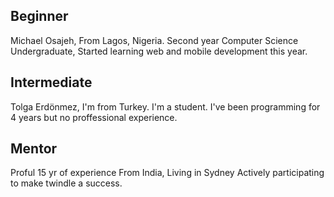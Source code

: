 ## Beginner
Michael Osajeh,
From Lagos, Nigeria.
Second year Computer Science Undergraduate,
Started learning web and mobile development this year.

## Intermediate
Tolga Erdönmez, I'm from Turkey. I'm a student. I've been programming for 4 years but no proffessional experience.

## Mentor
Proful
15 yr of experience
From India, Living in Sydney
Actively participating to make twindle a success.
